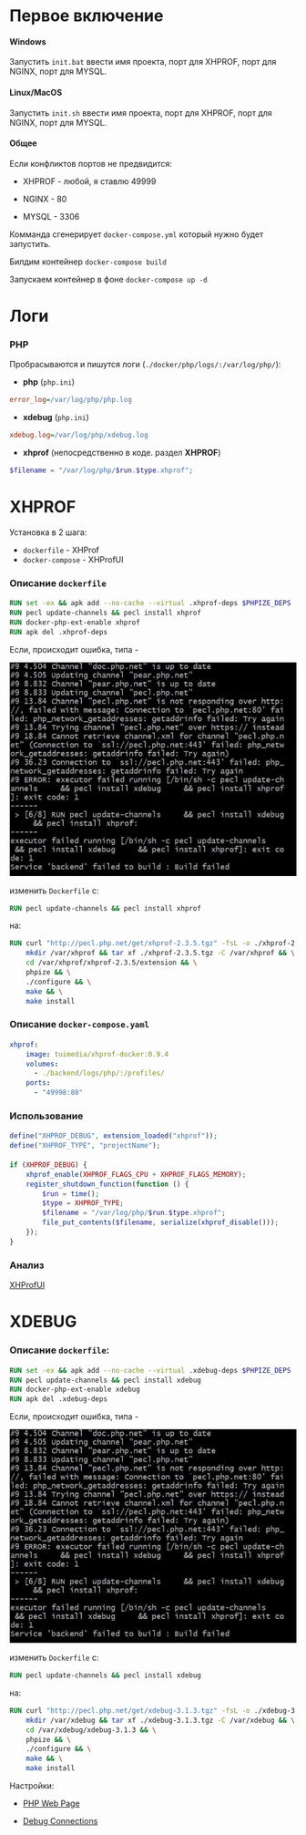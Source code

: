# Первое включение

#### Windows

Запустить `init.bat` ввести имя проекта, порт для XHPROF, порт для NGINX, порт для MYSQL.

#### Linux/MacOS

Запустить `init.sh` ввести имя проекта, порт для XHPROF, порт для NGINX, порт для MYSQL.

#### Общее

Если конфликтов портов не предвидится:

- XHPROF - любой, я ставлю 49999

- NGINX - 80

- MYSQL - 3306

Комманда сгенерирует `docker-compose.yml` который нужно будет запустить.

Билдим контейнер `docker-compose build`

Запускаем контейнер в фоне `docker-compose up -d`

# Логи

### PHP

Пробрасываются и пишутся логи (`./docker/php/logs/:/var/log/php/`):

- **php** (`php.ini`)
```ini
error_log=/var/log/php/php.log
```
- **xdebug** (`php.ini`)
```ini
xdebug.log=/var/log/php/xdebug.log
```
- **xhprof** (непосредственно в коде. раздел **XHPROF**)
```php
$filename = "/var/log/php/$run.$type.xhprof";
```

# XHPROF

Установка в 2 шага:

- `dockerfile` - XHProf
- `docker-compose` - XHProfUI

### Описание `dockerfile`

```dockerfile
RUN set -ex && apk add --no-cache --virtual .xhprof-deps $PHPIZE_DEPS
RUN pecl update-channels && pecl install xhprof
RUN docker-php-ext-enable xhprof
RUN apk del .xhprof-deps
```

Если, происходит ошибка, типа - 

![](./docs/errors/pecl_error.jpg)

изменить `Dockerfile` c:

```dockerfile
RUN pecl update-channels && pecl install xhprof
```

на:

```dockerfile
RUN curl "http://pecl.php.net/get/xhprof-2.3.5.tgz" -fsL -o ./xhprof-2.3.5.tgz && \
    mkdir /var/xhprof && tar xf ./xhprof-2.3.5.tgz -C /var/xhprof && \
    cd /var/xhprof/xhprof-2.3.5/extension && \
    phpize && \
    ./configure && \
    make && \
    make install
```

### Описание `docker-compose.yaml`

```yaml
xhprof:
    image: tuimedia/xhprof-docker:0.9.4
    volumes:
      - ./backend/logs/php/:/profiles/
    ports:
      - "49998:80"
```

### Использование

```php
define("XHPROF_DEBUG", extension_loaded("xhprof"));
define("XHPROF_TYPE", "projectName");

if (XHPROF_DEBUG) {
    xhprof_enable(XHPROF_FLAGS_CPU + XHPROF_FLAGS_MEMORY);
    register_shutdown_function(function () {
        $run = time();
        $type = XHPROF_TYPE;
        $filename = "/var/log/php/$run.$type.xhprof";
        file_put_contents($filename, serialize(xhprof_disable()));
    });
}
```

### Анализ

[XHProfUI](http://localhost:49998/)

# XDEBUG

### Описание `dockerfile`:

```dockerfile
RUN set -ex && apk add --no-cache --virtual .xdebug-deps $PHPIZE_DEPS
RUN pecl update-channels && pecl install xdebug
RUN docker-php-ext-enable xdebug
RUN apk del .xdebug-deps
```

Если, происходит ошибка, типа -

![](./docs/errors/pecl_error.jpg)

изменить `Dockerfile` c:

```dockerfile
RUN pecl update-channels && pecl install xdebug
```

на:

```dockerfile
RUN curl "http://pecl.php.net/get/xdebug-3.1.3.tgz" -fsL -o ./xdebug-3.1.3.tgz && \
    mkdir /var/xdebug && tar xf ./xdebug-3.1.3.tgz -C /var/xdebug && \
    cd /var/xdebug/xdebug-3.1.3 && \
    phpize && \
    ./configure && \
    make && \
    make install
```

Настройки:

- [PHP Web Page](./docs/XDEBUG-php-web-page.md)
  
- [Debug Connections](./docs/XDEBUG-php-debug-connections.md)





